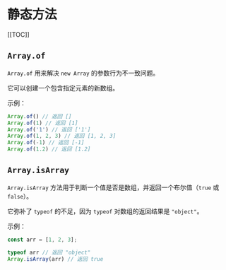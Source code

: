# 静态方法


[[TOC]]

## `Array.of`

`Array.of` 用来解决 `new Array` 的参数行为不一致问题。

它可以创建一个包含指定元素的新数组。

示例：

```js
Array.of() // 返回 []
Array.of(1) // 返回 [1]
Array.of('1') // 返回 ['1']
Array.of(1, 2, 3) // 返回 [1, 2, 3]
Array.of(-1) // 返回 [-1]
Array.of(1.2) // 返回 [1.2]
```



## `Array.isArray`

`Array.isArray` 方法用于判断一个值是否是数组，并返回一个布尔值（`true` 或 `false`）。

它弥补了 `typeof` 的不足，因为 `typeof` 对数组的返回结果是 `"object"`。

示例：

```js
const arr = [1, 2, 3];

typeof arr // 返回 "object"
Array.isArray(arr) // 返回 true
```